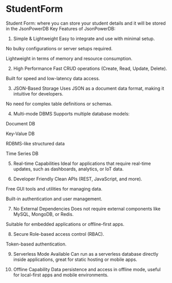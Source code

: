 # StudentForm
Student Form: where you can store your student details and it will be stored in the JsonPowerDB
Key Features of JsonPowerDB:
1. Simple & Lightweight
Easy to integrate and use with minimal setup.

No bulky configurations or server setups required.

Lightweight in terms of memory and resource consumption.

2. High Performance
Fast CRUD operations (Create, Read, Update, Delete).

Built for speed and low-latency data access.

3. JSON-Based Storage
Uses JSON as a document data format, making it intuitive for developers.

No need for complex table definitions or schemas.

4. Multi-mode DBMS
Supports multiple database models:

Document DB

Key-Value DB

RDBMS-like structured data

Time Series DB

5. Real-time Capabilities
Ideal for applications that require real-time updates, such as dashboards, analytics, or IoT data.

6. Developer Friendly
Clean APIs (REST, JavaScript, and more).

Free GUI tools and utilities for managing data.

Built-in authentication and user management.

7. No External Dependencies
Does not require external components like MySQL, MongoDB, or Redis.

Suitable for embedded applications or offline-first apps.

8. Secure
Role-based access control (RBAC).

Token-based authentication.

9. Serverless Mode Available
Can run as a serverless database directly inside applications, great for static hosting or mobile apps.

10. Offline Capability
Data persistence and access in offline mode, useful for local-first apps and mobile environments.
